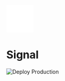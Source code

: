 ![Logo](/public/images/icon-72x72.png)

# Signal

![Deploy Production](https://github.com/dfnoise/signalapp/workflows/Deploy%20Production/badge.svg?branch=master)
